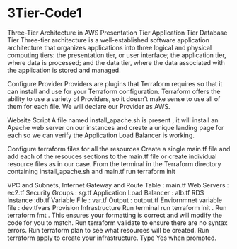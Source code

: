 # 3Tier-Code1


Three-Tier Architecture in AWS
Presentation Tier
Application Tier
Database Tier
Three-tier architecture is a well-established software application architecture that organizes applications into three logical and physical computing tiers: the presentation tier, or user interface; the application tier, where data is processed; and the data tier, where the data associated with the application is stored and managed.

Configure Provider
Providers are plugins that Terraform requires so that it can install and use for your Terraform configuration. Terraform offers the ability to use a variety of Providers, so it doesn’t make sense to use all of them for each file. We will declare our Provider as AWS.

Website Script
A file named install_apache.sh is present , it will install an Apache web server on our instances and create a unique landing page for each so we can verify the Application Load Balancer is working.

Configure terraform files for all the resources
Create a single main.tf file and add each of the resouces sections to the main.tf file or create individual resource files as in our case. From the terminal in the Terraform directory containing install_apache.sh and main.tf run terraform init

VPC and Subnets, Internet Gateway and Route Table : main.tf
Web Servers : ec2.tf
Security Groups : sg.tf
Application Load Balancer : alb.tf
RDS Instance :db.tf
Variable File : var.tf
Output : output.tf
Enviornmnet variable file : dev.tfvars
Provision Infrastructure
Run terminal run terraform init . Run terraform fmt . This ensures your formatting is correct and will modify the code for you to match. Run terraform validate to ensure there are no syntax errors. Run terraform plan to see what resources will be created. Run terraform apply to create your infrastructure. Type Yes when prompted.
